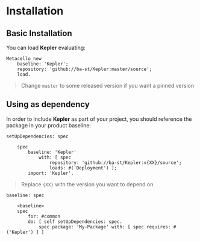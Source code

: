 # Installation

## Basic Installation

You can load **Kepler** evaluating:
```smalltalk
Metacello new
  	baseline: 'Kepler';
  	repository: 'github://ba-st/Kepler:master/source';
	load.
```
>  Change `master` to some released version if you want a pinned version

## Using as dependency

In order to include **Kepler** as part of your project, you should reference the package in your product baseline:

```smalltalk
setUpDependencies: spec

	spec
		baseline: 'Kepler'
			with: [ spec
				repository: 'github://ba-st/Kepler:v{XX}/source';
				loads: #('Deployment') ];
		import: 'Kepler'.
```
> Replace `{XX}` with the version you want to depend on

```smalltalk
baseline: spec

	<baseline>
	spec
		for: #common
		do: [ self setUpDependencies: spec.
			spec package: 'My-Package' with: [ spec requires: #('Kepler') ] ]
```
